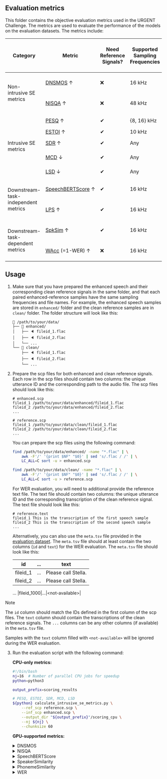 ## Evaluation metrics

This folder contains the objective evaluation metrics used in the URGENT Challenge. The metrics are used to evaluate the performance of the models on the evaluation datasets. The metrics include:

<table class="tg">
<thead>
<tr>
    <th class="tg-uzvj">Category</th>
    <th class="tg-g7sd">Metric</th>
    <th class="tg-uzvj">Need Reference Signals?</th>
    <th class="tg-uzvj">Supported Sampling Frequencies</th>
    <th class="tg-uzvj">Value Range</th>
    <th class="tg-uzvj">Run on CPU or GPU?</th>
</tr>
</thead>
<tbody>
<tr>
    <td class="tg-r6l2" rowspan="2">Non-intrusive SE metrics</td>
    <td class="tg-rt8k"><a href="calculate_nonintrusive_dnsmos.py">DNSMOS</a> ↑</td>
    <td class="tg-51oy">❌</td>
    <td class="tg-51oy">16 kHz</td>
    <td class="tg-51oy">[1, 5]</td>
    <td class="tg-51oy">CPU or GPU</td>
</tr>
<tr>
    <td class="tg-0a7q"><a href="calculate_nonintrusive_nisqa.py">NISQA</a> ↑</td>
    <td class="tg-xwyw"><span style="font-weight:400;font-style:normal;text-decoration:none">❌</span></td>
    <td class="tg-xwyw">48 kHz</td>
    <td class="tg-xwyw">[1, 5]</td>
    <td class="tg-xwyw">CPU or GPU</td>
</tr>
<tr>
    <td class="tg-kyy7" rowspan="6">Intrusive SE metrics</td>
    <!-- <td class="tg-d459"><a href="http://www.polqa.info" style="color:#e97c36;">POLQA</a> ↑</td> -->
    <!-- <td class="tg-kyy7">✔</td>
    <td class="tg-kyy7"><span style="font-weight:400;font-style:normal;text-decoration:none">8~48 kHz</span></td>
    <td class="tg-kyy7"><span style="font-weight:400;font-style:normal;text-decoration:none">[1, 5]</span></td> -->
</tr>
<tr>
    <td class="tg-d459"><a href="calculate_intrusive_se_metrics.py">PESQ</a> ↑</td>
    <td class="tg-kyy7">✔</td>
    <td class="tg-kyy7"><span style="font-weight:400;font-style:normal;text-decoration:none">{8, 16} kHz</span></td>
    <td class="tg-kyy7"><span style="font-weight:400;font-style:normal;text-decoration:none">[-0.5, 4.5]</span></td>
    <td class="tg-kyy7">CPU</td>
</tr>
<tr>
    <td class="tg-r2ra"><a href="calculate_intrusive_se_metrics.py">ESTOI</a> ↑</td>
    <td class="tg-ligs">✔</td>
    <td class="tg-ligs"><span style="font-weight:400;font-style:normal;text-decoration:none">10 kHz</span></td>
    <td class="tg-ligs">[0, 1]</td>
    <td class="tg-ligs">CPU</td>
</tr>
<tr>
    <td class="tg-d459"><a href="calculate_intrusive_se_metrics.py">SDR</a> ↑</td>
    <td class="tg-kyy7">✔</td>
    <td class="tg-kyy7">Any</td>
    <td class="tg-kyy7">(-∞, +∞)</td>
    <td class="tg-kyy7">CPU</td>
</tr>
<tr>
    <td class="tg-r2ra"><a href="calculate_intrusive_se_metrics.py">MCD</a> ↓</td>
    <td class="tg-ligs">✔</td>
    <td class="tg-ligs">Any</td>
    <td class="tg-ligs">[0, +∞)</td>
    <td class="tg-ligs">CPU</td>
</tr>
<tr>
    <td class="tg-d459"><a href="calculate_intrusive_se_metrics.py">LSD</a> ↓</td>
    <td class="tg-kyy7">✔</td>
    <td class="tg-kyy7">Any</td>
    <td class="tg-kyy7">[0, +∞)</td>
    <td class="tg-kyy7">CPU</td>
</tr>
<tr>
    <td class="tg-rq3n" rowspan="2">Downstream-task-independent metrics</td>
    <td nowrap class="tg-mfxt"><a href="calculate_speechbert_score.py">SpeechBERTScore</a> ↑</td>
    <td class="tg-rq3n">✔</td>
    <td class="tg-rq3n">16 kHz</td>
    <td class="tg-rq3n">[-1, 1]</td>
    <td class="tg-rq3n">CPU or GPU</td>
</tr>
<tr>
    <td class="tg-qmuc"><a href="calculate_phoneme_similarity.py">LPS</a> ↑</td>
    <td class="tg-r6l2">✔</td>
    <td class="tg-r6l2">16 kHz</td>
    <td class="tg-r6l2"><span style="font-weight:400;font-style:normal;text-decoration:none">(-∞, 1]</span></td>
    <td class="tg-r6l2">CPU or GPU</td>
</tr>
<tr>
    <td class="tg-ligs" rowspan="2">Downstream-task-dependent metrics</td>
    <td class="tg-r2ra"><a href="calculate_speaker_similarity.py">SpkSim</a> ↑</td>
    <td class="tg-ligs">✔</td>
    <td class="tg-ligs">16 kHz</td>
    <td class="tg-ligs">[-1, 1]</td>
    <td class="tg-ligs">CPU or GPU</td>
</tr>
<tr>
    <td class="tg-d459"><a href="calculate_wer.py">WAcc</a> (=1-WER) ↑</td>
    <td class="tg-kyy7">❌</td>
    <td class="tg-kyy7">16 kHz</td>
    <td class="tg-kyy7">(-∞, 1]</td>
    <td class="tg-kyy7">CPU or GPU</td>
</tr>
<!-- <tr>
    <td class="tg-r6l2" rowspan="1">Subjective SE metrics</td>
    <td class="tg-rt8k"><a href="https://github.com/microsoft/P.808" style="color:#e97c36;">MOS</a> ↑</td>
    <td class="tg-51oy">❌</td>
    <td class="tg-51oy">Any</td>
    <td class="tg-51oy">[1, 5]</td>
</tr> -->
</tbody>
</table>

## Usage

1. Make sure that you have prepared the enhanced speech and their corresponding clean reference signals in the same folder, and that each paired enhanced-reference samples have the same sampling frequencies and file names. For example, the enhanced speech samples are stored in `enhanced/` folder and the clean reference samples are in `clean/` folder. The folder structure will look like this:
    ```
    📁 /path/to/your/data/
    ├── 📁 enhanced/
    │   ├── 🔈 fileid_1.flac
    │   ├── 🔈 fileid_2.flac
    │   └── ...
    └── 📁 clean/
        ├── 🔈 fileid_1.flac
        ├── 🔈 fileid_2.flac
        └── ...
    ```

2. Prepare the scp files for both enhanced and clean reference signals. Each row in the scp files should contain two columns: the unique utterance ID and the corresponding path to the audio file. The scp files should look like this:
    ```
    # enhanced.scp
    fileid_1 /path/to/your/data/enhanced/fileid_1.flac
    fileid_2 /path/to/your/data/enhanced/fileid_2.flac
    ...
    
    # reference.scp
    fileid_1 /path/to/your/data/clean/fileid_1.flac
    fileid_2 /path/to/your/data/clean/fileid_2.flac
    ...
    ```

    You can prepare the scp files using the following command:
    ```bash
    find /path/to/your/data/enhanced/ -name "*.flac" | \
        awk -F'/' '{print $NF" "$0}' | sed 's/.flac / /' | \
        LC_ALL=C sort -u > enhanced.scp
    
    find /path/to/your/data/clean/ -name "*.flac" | \
        awk -F'/' '{print $NF" "$0}' | sed 's/.flac / /' | \
        LC_ALL=C sort -u > reference.scp
    ```

    For WER evaluation, you will need to additional provide the reference text file. The text file should contain two columns: the unique utterance ID and the corresponding transcription of the clean reference signal. The text file should look like this:
    ```
    # reference.text
    fileid_1 This is the transcription of the first speech sample
    fileid_2 This is the transcription of the second speech sample
    ...
    ```

    Alternatively, you can also use the `meta.tsv` file provided in the [evaluation dataset](https://urgent-challenge.github.io/urgent2024/data/). The `meta.tsv` file should at least contain the two columns (`id` and `text`) for the WER evaluation. The `meta.tsv` file should look like this:
    
    | id | ... | text |
    |:---:|:---:|:---:|
    |fileid_1|...|Please call Stella.|
    |fileid_2|...|Please call Stella.|
    ...
    |fileid_1000|...|&lt;not-available&gt;|

> [!NOTE]
> 
> The `id` column should match the IDs defined in the first column of the scp files. The `text` column should contain the transcriptions of the clean reference signals. The `...` columns can be any other columns (if available) in the `meta.tsv` file.
>
> Samples with the `text` column filled with `<not-available>` will be ignored during the WER evaluation.

3. Run the evaluation script with the following command:

    **CPU-only metrics:**

    ```bash
    #!/bin/bash
    nj=16  # Number of parallel CPU jobs for speedup
    python=python3

    output_prefix=scoring_results

    # PESQ, ESTOI, SDR, MCD, LSD
    ${python} calculate_intrusive_se_metrics.py \
        --ref_scp reference.scp \
        --inf_scp enhanced.scp \
        --output_dir "${output_prefix}"/scoring_cpu \
        --nj ${nj} \
        --chunksize 60
    ```

    **GPU-supported metrics:**

    <details><summary>DNSMOS</summary><div>

    ```bash
    #!/bin/bash
    nj=8  # Number of parallel CPU/GPU jobs for speedup
    python=python3

    # Whether to use GPU for inference
    gpu_inference=true
    if ${gpu_inference}; then
        _device="cuda"
    else
        _device="cpu"
    fi

    ref_scp=reference.scp
    inf_scp=enhanced.scp

    mkdir -p DNSMOS/
    wget -c -O DNSMOS/sig_bak_ovr.onnx https://github.com/microsoft/DNS-Challenge/raw/refs/heads/master/DNSMOS/DNSMOS/sig_bak_ovr.onnx
    wget -c -O DNSMOS/model_v8.onnx https://github.com/microsoft/DNS-Challenge/raw/refs/heads/master/DNSMOS/DNSMOS/model_v8.onnx

    pids=() # initialize pids
    for idx in $(seq ${nj}); do
    (

        # Run each parallel job on a different GPU (if $gpu_inference = true)
        CUDA_VISIBLE_DEVICES=$((${idx} - 1)) ${python} calculate_nonintrusive_dnsmos.py \
            --inf_scp "${inf_scp}" \
            --output_dir "${output_prefix}"/scoring_dnsmos \
            --device ${_device} \
            --nsplits ${nj} \
            --job ${idx} \
            --convert_to_torch ${gpu_inference} \
            --primary_model ./DNSMOS/sig_bak_ovr.onnx \
            --p808_model ./DNSMOS/model_v8.onnx

    ) &
    pids+=($!) # store background pids
    done
    i=0; for pid in "${pids[@]}"; do wait ${pid} || ((++i)); done
    [ ${i} -gt 0 ] && echo "$0: ${i} background jobs were failed." && false
    echo "Finished"

    if [ ${nj} -gt 1 ]; then
        for i in $(seq ${nj}); do
            cat "${output_prefix}"/scoring_dnsmos/DNSMOS_OVRL.${i}.scp
        done > "${output_prefix}"/scoring_dnsmos/DNSMOS_OVRL.scp
    fi
    ```

    </div></details>

    <details><summary>NISQA</summary><div>

    ```bash
    #!/bin/bash
    nj=8  # Number of parallel CPU/GPU jobs for speedup
    python=python3

    # Whether to use GPU for inference
    gpu_inference=true
    if ${gpu_inference}; then
        _device="cuda"
    else
        _device="cpu"
    fi

    ref_scp=reference.scp
    inf_scp=enhanced.scp

    pids=() # initialize pids
    for idx in $(seq ${nj}); do
    (

        # Run each parallel job on a different GPU (if $gpu_inference = true)
        CUDA_VISIBLE_DEVICES=$((${idx} - 1)) ${python} calculate_nonintrusive_nisqa.py \
            --inf_scp "${inf_scp}" \
            --output_dir "${output_prefix}"/scoring_nisqa \
            --device ${_device} \
            --nsplits ${nj} \
            --job ${idx} \
            --nisqa_model ../lib/NISQA/weights/nisqa.tar

    ) &
    pids+=($!) # store background pids
    done
    i=0; for pid in "${pids[@]}"; do wait ${pid} || ((++i)); done
    [ ${i} -gt 0 ] && echo "$0: ${i} background jobs were failed." && false
    echo "Finished"

    if [ ${nj} -gt 1 ]; then
        for i in $(seq ${nj}); do
            cat "${output_prefix}"/scoring_nisqa/NISQA_MOS.${i}.scp
        done > "${output_prefix}"/scoring_nisqa/NISQA_MOS.scp
    fi
    ```

    </div></details>

    <details><summary>SpeechBERTScore</summary><div>

    ```bash
    #!/bin/bash
    nj=8  # Number of parallel CPU/GPU jobs for speedup
    python=python3

    # Whether to use GPU for inference
    gpu_inference=true
    if ${gpu_inference}; then
        _device="cuda"
    else
        _device="cpu"
    fi

    ref_scp=reference.scp
    inf_scp=enhanced.scp

    pids=() # initialize pids
    for idx in $(seq ${nj}); do
    (

        # Run each parallel job on a different GPU (if $gpu_inference = true)
        CUDA_VISIBLE_DEVICES=$((${idx} - 1)) ${python} calculate_speechbert_score.py \
            --ref_scp "${ref_scp}" \
            --inf_scp "${inf_scp}" \
            --output_dir "${output_prefix}"/scoring_speech_bert_score \
            --device ${_device} \
            --nsplits ${nj} \
            --job ${idx}

    ) &
    pids+=($!) # store background pids
    done
    i=0; for pid in "${pids[@]}"; do wait ${pid} || ((++i)); done
    [ ${i} -gt 0 ] && echo "$0: ${i} background jobs were failed." && false
    echo "Finished"

    if [ ${nj} -gt 1 ]; then
        for i in $(seq ${nj}); do
            cat "${output_prefix}"/scoring_speech_bert_score/SpeechBERTScore.${i}.scp
        done > "${output_prefix}"/scoring_speech_bert_score/SpeechBERTScore.scp
    fi
    ```

    </div></details>

    <details><summary>SpeakerSimilarity</summary><div>

    ```bash
    #!/bin/bash
    nj=8  # Number of parallel CPU/GPU jobs for speedup
    python=python3

    # Whether to use GPU for inference
    gpu_inference=true
    if ${gpu_inference}; then
        _device="cuda"
    else
        _device="cpu"
    fi

    ref_scp=reference.scp
    inf_scp=enhanced.scp

    pids=() # initialize pids
    for idx in $(seq ${nj}); do
    (

        # Run each parallel job on a different GPU (if $gpu_inference = true)
        CUDA_VISIBLE_DEVICES=$((${idx} - 1)) ${python} calculate_speaker_similarity.py \
            --ref_scp "${ref_scp}" \
            --inf_scp "${inf_scp}" \
            --output_dir "${output_prefix}"/scoring_speaker_similarity \
            --device ${_device} \
            --nsplits ${nj} \
            --job ${idx}

    ) &
    pids+=($!) # store background pids
    done
    i=0; for pid in "${pids[@]}"; do wait ${pid} || ((++i)); done
    [ ${i} -gt 0 ] && echo "$0: ${i} background jobs were failed." && false
    echo "Finished"

    if [ ${nj} -gt 1 ]; then
        for i in $(seq ${nj}); do
            cat "${output_prefix}"/scoring_speaker_similarity/SpeakerSimilarity.${i}.scp
        done > "${output_prefix}"/scoring_speaker_similarity/SpeakerSimilarity.scp
    fi
    ```

    </div></details>
    
    <details><summary>PhonemeSimilarity</summary><div>

    ```bash
    #!/bin/bash
    nj=8  # Number of parallel CPU/GPU jobs for speedup
    python=python3

    # Whether to use GPU for inference
    gpu_inference=true
    if ${gpu_inference}; then
        _device="cuda"
    else
        _device="cpu"
    fi

    ref_scp=reference.scp
    inf_scp=enhanced.scp

    pids=() # initialize pids
    for idx in $(seq ${nj}); do
    (

        # Run each parallel job on a different GPU (if $gpu_inference = true)
        CUDA_VISIBLE_DEVICES=$((${idx} - 1)) ${python} calculate_phoneme_similarity.py \
            --ref_scp "${ref_scp}" \
            --inf_scp "${inf_scp}" \
            --output_dir "${output_prefix}"/scoring_phoneme_similarity \
            --device ${_device} \
            --nsplits ${nj} \
            --job ${idx}

    ) &
    pids+=($!) # store background pids
    done
    i=0; for pid in "${pids[@]}"; do wait ${pid} || ((++i)); done
    [ ${i} -gt 0 ] && echo "$0: ${i} background jobs were failed." && false
    echo "Finished"

    if [ ${nj} -gt 1 ]; then
        for i in $(seq ${nj}); do
            cat "${output_prefix}"/scoring_phoneme_similarity/PhonemeSimilarity.${i}.scp
        done > "${output_prefix}"/scoring_phoneme_similarity/PhonemeSimilarity.scp
    fi
    ```

    </div></details>

    <details><summary>WER</summary><div>

    ```bash
    #!/bin/bash
    nj=8  # Number of parallel CPU/GPU jobs for speedup
    python=python3

    # Whether to use GPU for inference
    gpu_inference=true
    if ${gpu_inference}; then
        _device="cuda"
    else
        _device="cpu"
    fi

    ref_text=reference.text
    # Alternatively, you can also use the "meta.tsv" file for `ref_text`
    # ref_text=/path/to/meta.tsv
    inf_scp=enhanced.scp

    pids=() # initialize pids
    for idx in $(seq ${nj}); do
    (

        # Run each parallel job on a different GPU (if $gpu_inference = true)
        CUDA_VISIBLE_DEVICES=$((${idx} - 1)) ${python} calculate_wer.py \
            --meta_tsv "${ref_text}" \
            --inf_scp "${inf_scp}" \
            --output_dir "${output_prefix}"/scoring_wer \
            --device ${_device} \
            --nsplits ${nj} \
            --job JOB

    ) &
    pids+=($!) # store background pids
    done
    i=0; for pid in "${pids[@]}"; do wait ${pid} || ((++i)); done
    [ ${i} -gt 0 ] && echo "$0: ${i} background jobs were failed." && false
    echo "Finished"

    if [ ${nj} -gt 1 ]; then
        for i in $(seq ${nj}); do
            cat "${output_prefix}"/scoring_wer/WER.${i}.scp
        done > "${output_prefix}"/scoring_wer/WER.scp
    fi
    ```

    </div></details>